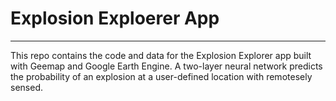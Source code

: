 # Explosion Exploerer App
--------------------
This repo contains the code and data for the Explosion Explorer app built with Geemap and Google Earth Engine. A two-layer neural network predicts the probability of an explosion at a user-defined location with remotesely sensed.
